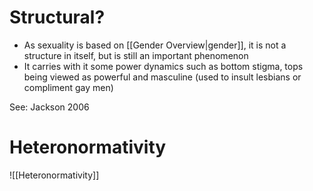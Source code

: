 # Structural?
- As sexuality is based on [[Gender Overview|gender]], it is not a structure in itself, but is still an important phenomenon
- It carries with it some power dynamics such as bottom stigma, tops being viewed as powerful and masculine (used to insult lesbians or compliment gay men)

See: Jackson 2006

# Heteronormativity
![[Heteronormativity]]